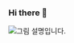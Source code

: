 ### Hi there 👋

<!--
**OysterOh/OysterOh** is a ✨ _special_ ✨ repository because its `README.md` (this file) appears on your GitHub profile.

Here are some ideas to get you started:

- 🔭 I’m currently working on ...
- 🌱 I’m currently learning ...
- 👯 I’m looking to collaborate on ...
- 🤔 I’m looking for help with ...
- 💬 Ask me about ...
- 📫 How to reach me: ...
- 😄 Pronouns: ...
- ⚡ Fun fact: ...
-->

![](https://encrypted-tbn0.gstatic.com/images?q=tbn:ANd9GcRGkJqnCASkr_KzkaJ0LIy_pcWjf8l1fHwiGA&usqp=CAU "그림 설명입니다.")
